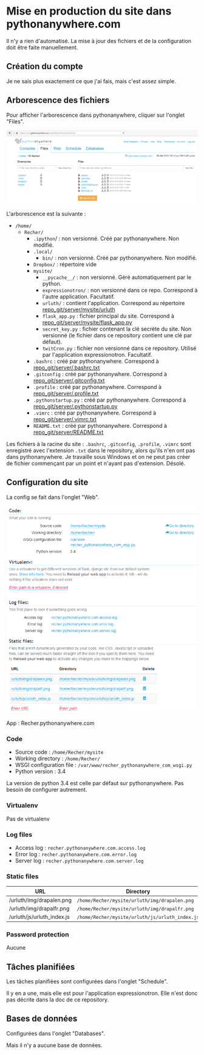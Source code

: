 # Mise en production du site dans pythonanywhere.com

Il n'y a rien d'automatisé. La mise à jour des fichiers et de la configuration doit être faite manuellement.


## Création du compte

Je ne sais plus exactement ce que j'ai fais, mais c'est assez simple.


## Arborescence des fichiers

Pour afficher l'arborescence dans pythonanywhere, cliquer sur l'onglet "Files".

![screenshot de la racine des fichiers dans pythonanywhere](screenshot_prod_files.png)

L'arborescence est la suivante :

 - `/home/`
    * `Recher/`
        + `.ipython`/ : non versionné. Créé par pythonanywhere. Non modifié.
        + `.local/`
            - `bin/` : non versionné. Créé par pythonanywhere. Non modifié.
        + `Dropbox/` : répertoire vide
        + `mysite/`
            - `__pycache__/` : non versionné. Géré automatiquement par le python.
            - `expressionotron/` : non versionné dans ce repo. Correspond à l'autre application. Facultatif.
            - `urluth/` : contient l'application. Correspond au répertoire [repo_git/server/mysite/urluth](../server/mysite/urluth)
            - `flask_app.py` : fichier principal du site. Correspond à [repo_git/server/mysite/flask_app.py](../server/mysite/flask_app.py)
            - `secret_key.py` : fichier contenant la clé secrète du site. Non versionné (le fichier dans ce repository contient une clé par défaut).
            - `twitCron.py` : fichier non versionné dans ce repository. Utilisé par l'application expressionotron. Facultatif.
        + `.bashrc` : créé par pythonanywhere. Correspond à [repo_git/server/.bashrc.txt](../server/.bashrc.txt)
        + `.gitconfig` : créé par pythonanywhere. Correspond à [repo_git/server/.gitconfig.txt](../server/.gitconfig.txt)
        + `.profile` : créé par pythonanywhere. Correspond à [repo_git/server/.profile.txt](../server/.profile.txt)
        + `.pythonstartup.py` : créé par pythonanywhere. Correspond à [repo_git/server/.pythonstartup.py](../server/.pythonstartup.py)
        + `.vimrc` : créé par pythonanywhere. Correspond à [repo_git/server/.vimrc.txt](../server/.vimrc.txt)
        + `README.txt` : créé par pythonanywhere. Correspond à [repo_git/server/README.txt](../server/README.txt)

Les fichiers à la racine du site : `.bashrc`, `.gitconfig`, `.profile`, `.vimrc` sont enregistré avec l'extension `.txt` dans le repository, alors qu'ils n'en ont pas dans pythonanywhere. Je travaille sous Windows et on ne peut pas créer de fichier commençant par un point et n'ayant pas d'extension. Désolé.


## Configuration du site

La config se fait dans l'onglet "Web".

![screenshot de la configuration pythonanywhere](screenshot_prod_conf.png)

App : Recher.pythonanywhere.com

### Code

 - Source code : `/home/Recher/mysite`
 - Working directory : `/home/Recher/`
 - WSGI configuration file : `/var/www/recher_pythonanywhere_com_wsgi.py`
 - Python version : 3.4

La version de python 3.4 est celle par défaut sur pythonanywhere. Pas besoin de configurer autrement.

### Virtualenv

Pas de virtualenv

### Log files

 - Access log : `recher.pythonanywhere.com.access.log`
 - Error log : `recher.pythonanywhere.com.error.log`
 - Server log : `recher.pythonanywhere.com.server.log`

### Static files

URL                        | Directory
---------------------------|---------------
/urluth/img/drapalen.png   | `/home/Recher/mysite/urluth/img/drapalen.png`
/urluth/img/drapalfr.png   | `/home/Recher/mysite/urluth/img/drapalfr.png`
/urluth/js/urluth_index.js | `/home/Recher/mysite/urluth/js/urluth_index.js`

### Password protection

Aucune


## Tâches planifiées

Les tâches planifiées sont configurées dans l'onglet "Schedule".

Il y en a une, mais elle est pour l'application expressionotron. Elle n'est donc pas décrite dans la doc de ce repository.


## Bases de données

Configurées dans l'onglet "Databases".

Mais il n'y a aucune base de données.

